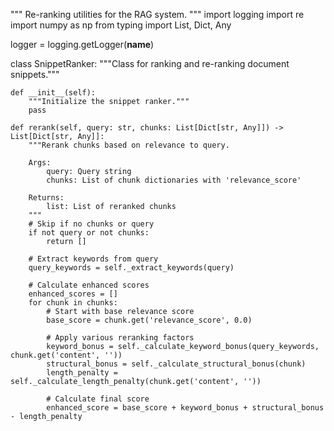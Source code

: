 """
Re-ranking utilities for the RAG system.
"""
import logging
import re
import numpy as np
from typing import List, Dict, Any

logger = logging.getLogger(__name__)

class SnippetRanker:
    """Class for ranking and re-ranking document snippets."""
    
    def __init__(self):
        """Initialize the snippet ranker."""
        pass
    
    def rerank(self, query: str, chunks: List[Dict[str, Any]]) -> List[Dict[str, Any]]:
        """Rerank chunks based on relevance to query.
        
        Args:
            query: Query string
            chunks: List of chunk dictionaries with 'relevance_score'
            
        Returns:
            list: List of reranked chunks
        """
        # Skip if no chunks or query
        if not query or not chunks:
            return []
            
        # Extract keywords from query
        query_keywords = self._extract_keywords(query)
        
        # Calculate enhanced scores
        enhanced_scores = []
        for chunk in chunks:
            # Start with base relevance score
            base_score = chunk.get('relevance_score', 0.0)
            
            # Apply various reranking factors
            keyword_bonus = self._calculate_keyword_bonus(query_keywords, chunk.get('content', ''))
            structural_bonus = self._calculate_structural_bonus(chunk)
            length_penalty = self._calculate_length_penalty(chunk.get('content', ''))
            
            # Calculate final score
            enhanced_score = base_score + keyword_bonus + structural_bonus - length_penalty
